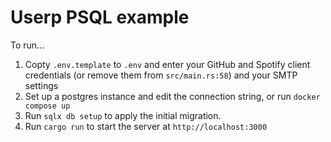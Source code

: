# Userp PSQL example

To run...

1. Copty `.env.template` to `.env` and enter your GitHub and Spotify client credentials (or remove them from `src/main.rs:58`) and your SMTP settings
1. Set up a postgres instance and edit the connection string, or run `docker compose up`
1. Run `sqlx db setup` to apply the initial migration.
1. Run `cargo run` to start the server at `http://localhost:3000`
